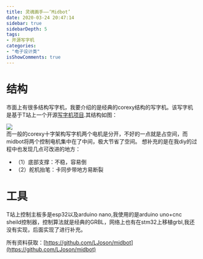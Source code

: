 ```yaml
---
title: 灵魂画手——‘Midbot’
date: 2020-03-24 20:47:14
sidebar: true
sidebarDepth: 5
tags: 
- 开源写字机
categories:
- "电子设计类"
isShowComments: true
---
```



# 结构
市面上有很多结构写字机，我要介绍的是经典的corexy结构的写字机。该写字机是基于T站上一个开源[写字机项目](https://www.thingiverse.com/thing:2587684).其结构如图：

![](/img/projects/midbot/1.jpg)
<br/>
而一般的corexy十字架构写字机两个电机是分开，不好的一点就是占空间，而midbot将两个控制电机集中在了中间，极大节省了空间。
想补充的是在我diy的过程中也发现几点可改进的地方：
- （1）底部支撑：不稳，容易倒
- （2）舵机抬笔：卡同步带地方易断裂

# 工具
T站上控制主板多是esp32以及arduino nano,我使用的是arduino uno+cnc sheild控制器，控制算法就是经典的GRBL，网络上也有在stm32上移植grbl,我还没有实现，后面实现了进行补充。

所有资料获取：[https://github.com/LJoson/midbot](https://github.com/LJoson/midbot)